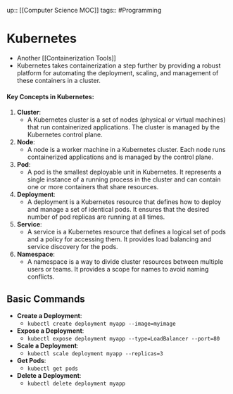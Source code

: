 up:: [[Computer Science MOC]]
tags:: #Programming  
# Kubernetes
- Another [[Containerization Tools]]
- Kubernetes takes containerization a step further by providing a robust platform for automating the deployment, scaling, and management of these containers in a cluster.
#### Key Concepts in Kubernetes:
1. **Cluster**:
    - A Kubernetes cluster is a set of nodes (physical or virtual machines) that run containerized applications. The cluster is managed by the Kubernetes control plane.
2. **Node**:
    - A node is a worker machine in a Kubernetes cluster. Each node runs containerized applications and is managed by the control plane.
3. **Pod**:
    - A pod is the smallest deployable unit in Kubernetes. It represents a single instance of a running process in the cluster and can contain one or more containers that share resources.
4. **Deployment**:
    - A deployment is a Kubernetes resource that defines how to deploy and manage a set of identical pods. It ensures that the desired number of pod replicas are running at all times.
5. **Service**:
    - A service is a Kubernetes resource that defines a logical set of pods and a policy for accessing them. It provides load balancing and service discovery for the pods.
6. **Namespace**:
    - A namespace is a way to divide cluster resources between multiple users or teams. It provides a scope for names to avoid naming conflicts.

## Basic Commands
- **Create a Deployment**:
	- `kubectl create deployment myapp --image=myimage`
- **Expose a Deployment**:
	- `kubectl expose deployment myapp --type=LoadBalancer --port=80`
- **Scale a Deployment**:
	- `kubectl scale deployment myapp --replicas=3`
- **Get Pods**:
	- `kubectl get pods`
- **Delete a Deployment**:
	- `kubectl delete deployment myapp`

